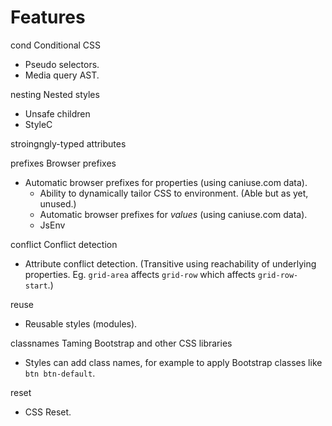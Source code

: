 # Features


cond
Conditional CSS
  * Pseudo selectors.
  * Media query AST.

nesting
Nested styles
* Unsafe children
* StyleC

stroingngly-typed attributes

prefixes
Browser prefixes
* Automatic browser prefixes for properties (using caniuse.com data).
  * Ability to dynamically tailor CSS to environment. (Able but as yet, unused.)
  * Automatic browser prefixes for _values_ (using caniuse.com data).
  * JsEnv

conflict
Conflict detection
* Attribute conflict detection. (Transitive using reachability of underlying properties. Eg. `grid-area` affects `grid-row` which affects `grid-row-start`.)

reuse
* Reusable styles (modules).

classnames
Taming Bootstrap and other CSS libraries
* Styles can add class names, for example to apply Bootstrap classes like `btn btn-default`.

reset
* CSS Reset.
